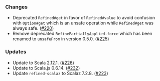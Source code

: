 ### Changes

* Deprecated `Refined#get` in favor of `Refined#value` to avoid
  confusion with `Option#get` which is an unsafe operation while
  `Refined#get` was always safe. ([#220])
* Remove deprecated `RefinePartiallyApplied.force` which has been
  renamed to `unsafeFrom` in version 0.5.0. ([#225])

### Updates

* Update to Scala 2.12.1. ([#226])
* Update to Scala.js 0.6.14. ([#232])
* Update `refined-scalaz` to Scalaz 7.2.8. ([#223])

[#220]: https://github.com/fthomas/refined/issues/220
[#223]: https://github.com/fthomas/refined/pull/223
[#225]: https://github.com/fthomas/refined/pull/225
[#226]: https://github.com/fthomas/refined/pull/226
[#232]: https://github.com/fthomas/refined/pull/232
